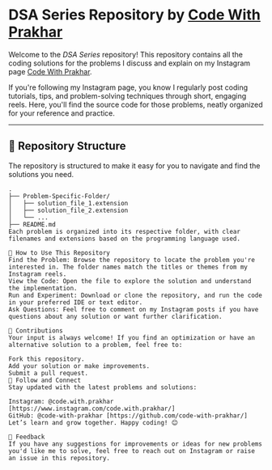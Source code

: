 # DSA Series Repository by [Code With Prakhar](https://www.instagram.com/code.with.prakhar/reels/)

Welcome to the *DSA Series* repository! This repository contains all the coding solutions for the problems I discuss and explain on my Instagram page [Code With Prakhar](https://www.instagram.com/code.with.prakhar/reels/).

If you're following my Instagram page, you know I regularly post coding tutorials, tips, and problem-solving techniques through short, engaging reels. Here, you'll find the source code for those problems, neatly organized for your reference and practice.

---

## 📂 Repository Structure

The repository is structured to make it easy for you to navigate and find the solutions you need.

```plaintext
.
├── Problem-Specific-Folder/
│   ├── solution_file_1.extension
│   ├── solution_file_2.extension
│   └── ...
├── README.md
Each problem is organized into its respective folder, with clear filenames and extensions based on the programming language used.

🚀 How to Use This Repository
Find the Problem: Browse the repository to locate the problem you're interested in. The folder names match the titles or themes from my Instagram reels.
View the Code: Open the file to explore the solution and understand the implementation.
Run and Experiment: Download or clone the repository, and run the code in your preferred IDE or text editor.
Ask Questions: Feel free to comment on my Instagram posts if you have questions about any solution or want further clarification.

🤝 Contributions
Your input is always welcome! If you find an optimization or have an alternative solution to a problem, feel free to:

Fork this repository.
Add your solution or make improvements.
Submit a pull request.
🌟 Follow and Connect
Stay updated with the latest problems and solutions:

Instagram: @code.with.prakhar [https://www.instagram.com/code.with.prakhar/]
GitHub: @code-with-prakhar [https://github.com/code-with-prakhar/]
Let’s learn and grow together. Happy coding! 😊

📝 Feedback
If you have any suggestions for improvements or ideas for new problems you'd like me to solve, feel free to reach out on Instagram or raise an issue in this repository.
